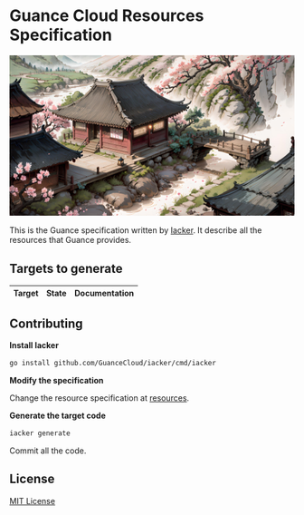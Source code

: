 # Guance Cloud Resources Specification

![banner](./artwork/banner.jpeg)

This is the Guance specification written by [Iacker](https://github.com/GuanceCloud/iacker). It describe all the resources that Guance provides.

## Targets to generate

| Target | State | Documentation |
| --- | --- | --- |

## Contributing

**Install Iacker**

```bash
go install github.com/GuanceCloud/iacker/cmd/iacker
```

**Modify the specification**

Change the resource specification at [resources](./spec/resources/).

**Generate the target code**

```bash
iacker generate
```

Commit all the code.

## License

[MIT License](./LICENSE)
